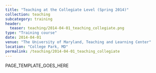 ```yaml
---
title: "Teaching at the Collegiate Level (Spring 2014)"
collection: teaching
subcategory: training
header: 
  teaser: teaching/2014-04-01_teaching_collegiate.png
type: "Training course"
date: 2014-04-01
venue: "The University of Maryland, Teaching and Learning Center"
location: "College Park, MD"
permalink: /teaching/2014-04-01_teaching_collegiate
---
```


PAGE_TEMPLATE_GOES_HERE
